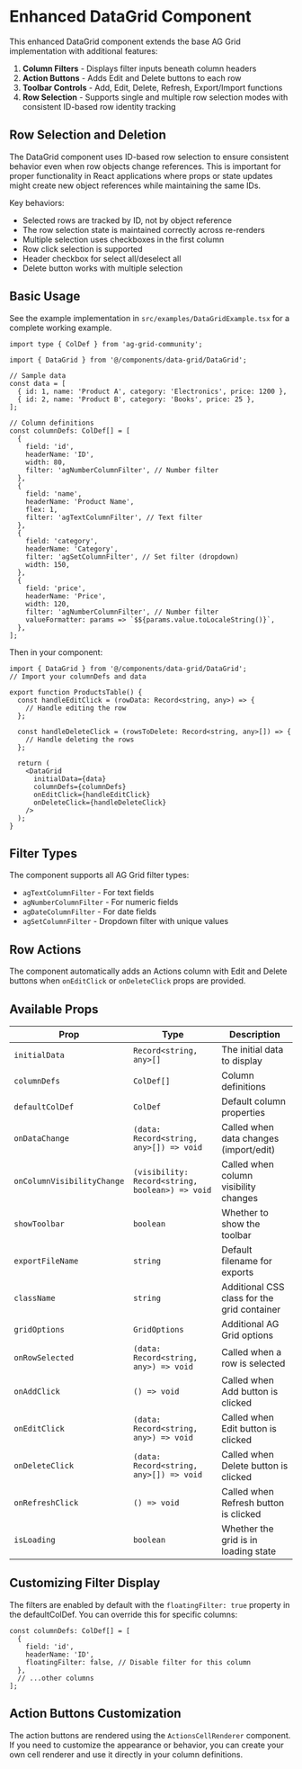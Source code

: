 # Enhanced DataGrid Component

This enhanced DataGrid component extends the base AG Grid implementation with additional features:

1. **Column Filters** - Displays filter inputs beneath column headers
2. **Action Buttons** - Adds Edit and Delete buttons to each row
3. **Toolbar Controls** - Add, Edit, Delete, Refresh, Export/Import functions
4. **Row Selection** - Supports single and multiple row selection modes with consistent ID-based row identity tracking

## Row Selection and Deletion

The DataGrid component uses ID-based row selection to ensure consistent behavior even when row objects change references. This is important for proper functionality in React applications where props or state updates might create new object references while maintaining the same IDs.

Key behaviors:
- Selected rows are tracked by ID, not by object reference
- The row selection state is maintained correctly across re-renders
- Multiple selection uses checkboxes in the first column
- Row click selection is supported
- Header checkbox for select all/deselect all
- Delete button works with multiple selection

## Basic Usage

See the example implementation in `src/examples/DataGridExample.tsx` for a complete working example.

```tsx
import type { ColDef } from 'ag-grid-community';

import { DataGrid } from '@/components/data-grid/DataGrid';

// Sample data
const data = [
  { id: 1, name: 'Product A', category: 'Electronics', price: 1200 },
  { id: 2, name: 'Product B', category: 'Books', price: 25 },
];

// Column definitions
const columnDefs: ColDef[] = [
  {
    field: 'id',
    headerName: 'ID',
    width: 80,
    filter: 'agNumberColumnFilter', // Number filter
  },
  {
    field: 'name',
    headerName: 'Product Name',
    flex: 1,
    filter: 'agTextColumnFilter', // Text filter
  },
  {
    field: 'category',
    headerName: 'Category',
    filter: 'agSetColumnFilter', // Set filter (dropdown)
    width: 150,
  },
  {
    field: 'price',
    headerName: 'Price',
    width: 120,
    filter: 'agNumberColumnFilter', // Number filter
    valueFormatter: params => `$${params.value.toLocaleString()}`,
  },
];
```

Then in your component:

```tsx
import { DataGrid } from '@/components/data-grid/DataGrid';
// Import your columnDefs and data

export function ProductsTable() {
  const handleEditClick = (rowData: Record<string, any>) => {
    // Handle editing the row
  };

  const handleDeleteClick = (rowsToDelete: Record<string, any>[]) => {
    // Handle deleting the rows
  };

  return (
    <DataGrid
      initialData={data}
      columnDefs={columnDefs}
      onEditClick={handleEditClick}
      onDeleteClick={handleDeleteClick}
    />
  );
}
```

## Filter Types

The component supports all AG Grid filter types:

- `agTextColumnFilter` - For text fields
- `agNumberColumnFilter` - For numeric fields
- `agDateColumnFilter` - For date fields
- `agSetColumnFilter` - Dropdown filter with unique values

## Row Actions

The component automatically adds an Actions column with Edit and Delete buttons when `onEditClick` or `onDeleteClick` props are provided.

## Available Props

| Prop                      | Type                                     | Description                                     |
|---------------------------|------------------------------------------|-------------------------------------------------|
| `initialData`             | `Record<string, any>[]`                  | The initial data to display                     |
| `columnDefs`              | `ColDef[]`                               | Column definitions                              |
| `defaultColDef`           | `ColDef`                                 | Default column properties                       |
| `onDataChange`            | `(data: Record<string, any>[]) => void`  | Called when data changes (import/edit)          |
| `onColumnVisibilityChange`| `(visibility: Record<string, boolean>) => void` | Called when column visibility changes   |
| `showToolbar`             | `boolean`                                | Whether to show the toolbar                     |
| `exportFileName`          | `string`                                 | Default filename for exports                    |
| `className`               | `string`                                 | Additional CSS class for the grid container     |
| `gridOptions`             | `GridOptions`                            | Additional AG Grid options                      |
| `onRowSelected`           | `(data: Record<string, any>) => void`    | Called when a row is selected                   |
| `onAddClick`              | `() => void`                             | Called when Add button is clicked               |
| `onEditClick`             | `(data: Record<string, any>) => void`    | Called when Edit button is clicked              |
| `onDeleteClick`           | `(data: Record<string, any>[]) => void`  | Called when Delete button is clicked            |
| `onRefreshClick`          | `() => void`                             | Called when Refresh button is clicked           |
| `isLoading`               | `boolean`                                | Whether the grid is in loading state            |

## Customizing Filter Display

The filters are enabled by default with the `floatingFilter: true` property in the defaultColDef. You can override this for specific columns:

```tsx
const columnDefs: ColDef[] = [
  {
    field: 'id',
    headerName: 'ID',
    floatingFilter: false, // Disable filter for this column
  },
  // ...other columns
];
```

## Action Buttons Customization

The action buttons are rendered using the `ActionsCellRenderer` component. If you need to customize the appearance or behavior, you can create your own cell renderer and use it directly in your column definitions.
